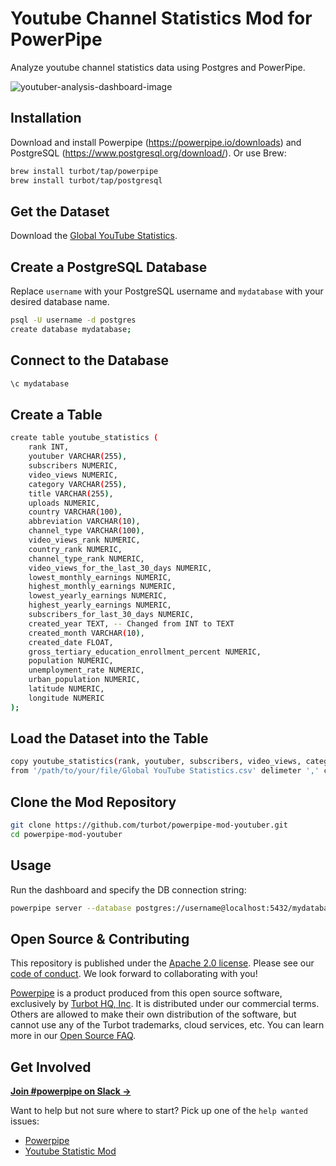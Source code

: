 # Youtube Channel Statistics Mod for PowerPipe

Analyze youtube channel statistics data using Postgres and PowerPipe.

![youtuber-analysis-dashboard-image](https://github.com/turbot/powerpipe-mod-youtuber/assets/72413708/d1e7a0dd-0222-4032-bc24-ec614dfbc41d)

## Installation

Download and install Powerpipe (https://powerpipe.io/downloads) and PostgreSQL (https://www.postgresql.org/download/). Or use Brew:

```sh
brew install turbot/tap/powerpipe
brew install turbot/tap/postgresql
```

## Get the Dataset

Download the [Global YouTube Statistics](https://www.kaggle.com/code/nelgiriyewithana/an-introduction-to-the-global-youtube-statistics/input).

## Create a PostgreSQL Database

Replace `username` with your PostgreSQL username and `mydatabase` with your desired database name.

```sh
psql -U username -d postgres
create database mydatabase;
```

## Connect to the Database

```sh
\c mydatabase
```

## Create a Table

```sh
create table youtube_statistics (
    rank INT,
    youtuber VARCHAR(255),
    subscribers NUMERIC,
    video_views NUMERIC,
    category VARCHAR(255),
    title VARCHAR(255),
    uploads NUMERIC,
    country VARCHAR(100),
    abbreviation VARCHAR(10),
    channel_type VARCHAR(100),
    video_views_rank NUMERIC,
    country_rank NUMERIC,
    channel_type_rank NUMERIC,
    video_views_for_the_last_30_days NUMERIC,
    lowest_monthly_earnings NUMERIC,
    highest_monthly_earnings NUMERIC,
    lowest_yearly_earnings NUMERIC,
    highest_yearly_earnings NUMERIC,
    subscribers_for_last_30_days NUMERIC,
    created_year TEXT, -- Changed from INT to TEXT
    created_month VARCHAR(10),
    created_date FLOAT,
    gross_tertiary_education_enrollment_percent NUMERIC,
    population NUMERIC,
    unemployment_rate NUMERIC,
    urban_population NUMERIC,
    latitude NUMERIC,
    longitude NUMERIC
);
```

## Load the Dataset into the Table

```sh
copy youtube_statistics(rank, youtuber, subscribers, video_views, category, title, uploads, country, abbreviation, channel_type, video_views_rank, country_rank, channel_type_rank, video_views_for_the_last_30_days, lowest_monthly_earnings, highest_monthly_earnings, lowest_yearly_earnings, highest_yearly_earnings, subscribers_for_last_30_days, created_year, created_month, created_date, gross_tertiary_education_enrollment_percent, population, unemployment_rate, urban_population, latitude, longitude)
from '/path/to/your/file/Global YouTube Statistics.csv' delimeter ',' csv header encoding 'ISO-8859-1';
```

## Clone the Mod Repository

```sh
git clone https://github.com/turbot/powerpipe-mod-youtuber.git
cd powerpipe-mod-youtuber
```

## Usage

Run the dashboard and specify the DB connection string:

```sh
powerpipe server --database postgres://username@localhost:5432/mydatabase
```

## Open Source & Contributing

This repository is published under the [Apache 2.0 license](https://www.apache.org/licenses/LICENSE-2.0). Please see our [code of conduct](https://github.com/turbot/.github/blob/main/CODE_OF_CONDUCT.md). We look forward to collaborating with you!

[Powerpipe](https://powerpipe.io) is a product produced from this open source software, exclusively by [Turbot HQ, Inc](https://turbot.com). It is distributed under our commercial terms. Others are allowed to make their own distribution of the software, but cannot use any of the Turbot trademarks, cloud services, etc. You can learn more in our [Open Source FAQ](https://turbot.com/open-source).

## Get Involved

**[Join #powerpipe on Slack →](https://powerpipe.io/community/join)**

Want to help but not sure where to start? Pick up one of the `help wanted` issues:

- [Powerpipe](https://github.com/turbot/powerpipe/labels/help%20wanted)
- [Youtube Statistic Mod](https://github.com/turbot/powerpipe-mod-youtuber/labels/help%20wanted)
